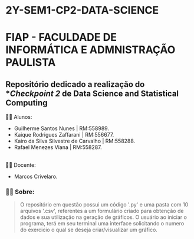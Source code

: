 # 2Y-SEM1-CP2-DATA-SCIENCE

# FIAP - FACULDADE DE INFORMÁTICA E ADMNISTRAÇÃO PAULISTA

## Repositório dedicado a realização do **Checkpoint 2* de **Data Science and Statistical Computing**

👨‍🎓 Alunos:
  - Guilherme Santos Nunes | RM:558989.
  - Kaique Rodrigues Zaffarani | RM:556677.
  - Kairo da Silva Silvestre de Carvalho | RM:558288.
  - Rafael Menezes Viana | RM:558287.
<br>
👨‍🏫 Docente:

  - Marcos Crivelaro.

### 🧑‍💻 Sobre:
> O repositório em questão possui um código '.py' e uma pasta com 10 arquivos '.csv', referentes a
> um formulário criado para obtenção de dados e sua utilização na geração de gráficos. O usuário
> ao iniciar o programa, terá em seu terminal uma interface solicitando o numero do exercicio o
> qual se deseja criar/visualizar um gráfico.
